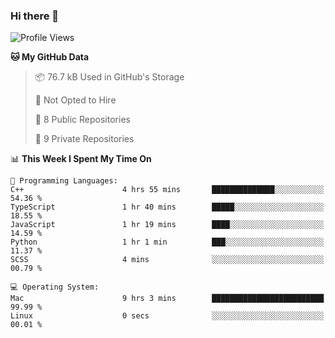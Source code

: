 ### Hi there 👋

<!--
**huayuan4396/huayuan4396** is a ✨ _special_ ✨ repository because its `README.md` (this file) appears on your GitHub profile.

Here are some ideas to get you started:

- 🔭 I’m currently working on ...
- 🌱 I’m currently learning ...
- 👯 I’m looking to collaborate on ...
- 🤔 I’m looking for help with ...
- 💬 Ask me about ...
- 📫 How to reach me: ...
- 😄 Pronouns: ...
- ⚡ Fun fact: ...
-->

<!--START_SECTION:waka-->
![Profile Views](http://img.shields.io/badge/Profile%20Views-0-blue)

**🐱 My GitHub Data** 

> 📦 76.7 kB Used in GitHub's Storage 
 > 
> 🚫 Not Opted to Hire
 > 
> 📜 8 Public Repositories 
 > 
> 🔑 9 Private Repositories 
 > 
📊 **This Week I Spent My Time On** 

```text
💬 Programming Languages: 
C++                      4 hrs 55 mins       ██████████████░░░░░░░░░░░   54.36 % 
TypeScript               1 hr 40 mins        █████░░░░░░░░░░░░░░░░░░░░   18.55 % 
JavaScript               1 hr 19 mins        ████░░░░░░░░░░░░░░░░░░░░░   14.59 % 
Python                   1 hr 1 min          ███░░░░░░░░░░░░░░░░░░░░░░   11.37 % 
SCSS                     4 mins              ░░░░░░░░░░░░░░░░░░░░░░░░░   00.79 % 

💻 Operating System: 
Mac                      9 hrs 3 mins        █████████████████████████   99.99 % 
Linux                    0 secs              ░░░░░░░░░░░░░░░░░░░░░░░░░   00.01 % 
```


<!--END_SECTION:waka-->
